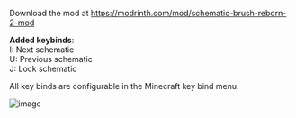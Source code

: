 Download the mod at https://modrinth.com/mod/schematic-brush-reborn-2-mod  

__Added keybinds__:  
I: Next schematic  
U: Previous schematic  
J: Lock schematic  

All key binds are configurable in the Minecraft key bind menu. 

![image](https://user-images.githubusercontent.com/70060472/216445969-c34651a7-6d81-41c3-828c-4ac98eeb3e31.png)
